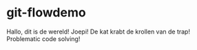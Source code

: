 # git-flowdemo

Hallo, dit is de wereld!
Joepi!
De kat krabt de krollen van de trap!
Problematic code solving!
